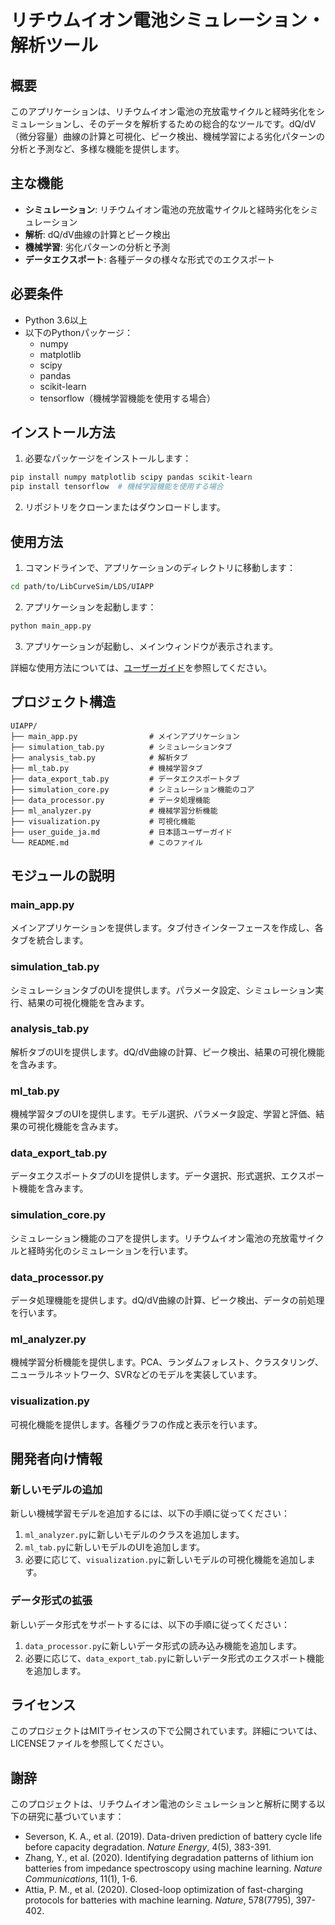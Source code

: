 # リチウムイオン電池シミュレーション・解析ツール

## 概要

このアプリケーションは、リチウムイオン電池の充放電サイクルと経時劣化をシミュレーションし、そのデータを解析するための総合的なツールです。dQ/dV（微分容量）曲線の計算と可視化、ピーク検出、機械学習による劣化パターンの分析と予測など、多様な機能を提供します。

## 主な機能

- **シミュレーション**: リチウムイオン電池の充放電サイクルと経時劣化をシミュレーション
- **解析**: dQ/dV曲線の計算とピーク検出
- **機械学習**: 劣化パターンの分析と予測
- **データエクスポート**: 各種データの様々な形式でのエクスポート

## 必要条件

- Python 3.6以上
- 以下のPythonパッケージ：
  - numpy
  - matplotlib
  - scipy
  - pandas
  - scikit-learn
  - tensorflow（機械学習機能を使用する場合）

## インストール方法

1. 必要なパッケージをインストールします：

```bash
pip install numpy matplotlib scipy pandas scikit-learn
pip install tensorflow  # 機械学習機能を使用する場合
```

2. リポジトリをクローンまたはダウンロードします。

## 使用方法

1. コマンドラインで、アプリケーションのディレクトリに移動します：

```bash
cd path/to/LibCurveSim/LDS/UIAPP
```

2. アプリケーションを起動します：

```bash
python main_app.py
```

3. アプリケーションが起動し、メインウィンドウが表示されます。

詳細な使用方法については、[ユーザーガイド](user_guide_ja.md)を参照してください。

## プロジェクト構造

```
UIAPP/
├── main_app.py                # メインアプリケーション
├── simulation_tab.py          # シミュレーションタブ
├── analysis_tab.py            # 解析タブ
├── ml_tab.py                  # 機械学習タブ
├── data_export_tab.py         # データエクスポートタブ
├── simulation_core.py         # シミュレーション機能のコア
├── data_processor.py          # データ処理機能
├── ml_analyzer.py             # 機械学習分析機能
├── visualization.py           # 可視化機能
├── user_guide_ja.md           # 日本語ユーザーガイド
└── README.md                  # このファイル
```

## モジュールの説明

### main_app.py

メインアプリケーションを提供します。タブ付きインターフェースを作成し、各タブを統合します。

### simulation_tab.py

シミュレーションタブのUIを提供します。パラメータ設定、シミュレーション実行、結果の可視化機能を含みます。

### analysis_tab.py

解析タブのUIを提供します。dQ/dV曲線の計算、ピーク検出、結果の可視化機能を含みます。

### ml_tab.py

機械学習タブのUIを提供します。モデル選択、パラメータ設定、学習と評価、結果の可視化機能を含みます。

### data_export_tab.py

データエクスポートタブのUIを提供します。データ選択、形式選択、エクスポート機能を含みます。

### simulation_core.py

シミュレーション機能のコアを提供します。リチウムイオン電池の充放電サイクルと経時劣化のシミュレーションを行います。

### data_processor.py

データ処理機能を提供します。dQ/dV曲線の計算、ピーク検出、データの前処理を行います。

### ml_analyzer.py

機械学習分析機能を提供します。PCA、ランダムフォレスト、クラスタリング、ニューラルネットワーク、SVRなどのモデルを実装しています。

### visualization.py

可視化機能を提供します。各種グラフの作成と表示を行います。

## 開発者向け情報

### 新しいモデルの追加

新しい機械学習モデルを追加するには、以下の手順に従ってください：

1. `ml_analyzer.py`に新しいモデルのクラスを追加します。
2. `ml_tab.py`に新しいモデルのUIを追加します。
3. 必要に応じて、`visualization.py`に新しいモデルの可視化機能を追加します。

### データ形式の拡張

新しいデータ形式をサポートするには、以下の手順に従ってください：

1. `data_processor.py`に新しいデータ形式の読み込み機能を追加します。
2. 必要に応じて、`data_export_tab.py`に新しいデータ形式のエクスポート機能を追加します。

## ライセンス

このプロジェクトはMITライセンスの下で公開されています。詳細については、LICENSEファイルを参照してください。

## 謝辞

このプロジェクトは、リチウムイオン電池のシミュレーションと解析に関する以下の研究に基づいています：

- Severson, K. A., et al. (2019). Data-driven prediction of battery cycle life before capacity degradation. *Nature Energy*, 4(5), 383-391.
- Zhang, Y., et al. (2020). Identifying degradation patterns of lithium ion batteries from impedance spectroscopy using machine learning. *Nature Communications*, 11(1), 1-6.
- Attia, P. M., et al. (2020). Closed-loop optimization of fast-charging protocols for batteries with machine learning. *Nature*, 578(7795), 397-402.